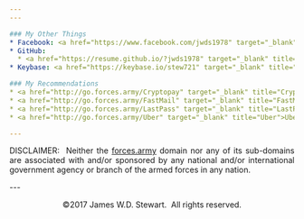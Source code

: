 ```yaml
---
---

### My Other Things
* Facebook: <a href="https://www.facebook.com/jwds1978" target="_blank" title="jwds1978">jwds1978</a>
* GitHub:
  * <a href="https://resume.github.io/?jwds1978" target="_blank" title="GitHub Resume">Resume</a>
* Keybase: <a href="https://keybase.io/stew721" target="_blank" title="stew721">stew721</a>

### My Recommendations
* <a href="http://go.forces.army/Cryptopay" target="_blank" title="Cryptopay">Cryptopay</a>
* <a href="http://go.forces.army/FastMail" target="_blank" title="FastMail">FastMail</a>
* <a href="http://go.forces.army/LastPass" target="_blank" title="LastPass">LastPass</a>
* <a href="http://go.forces.army/Uber" target="_blank" title="Uber">Uber</a>

---
```

<p align="justify">DISCLAIMER:&nbsp; Neither the <a href="http://forces.army" title="Forces.Army">forces.army</a> domain nor any of its sub-domains are associated with and/or sponsored by any national and/or international government agency or branch of the armed forces in any nation.</p>
---
<p align="center">&copy;2017 James W.D. Stewart.&nbsp; All rights reserved.</p>
